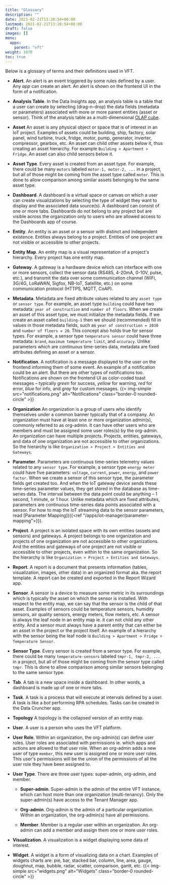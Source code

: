 ```yaml
---
title: "Glossary"
description: ""
date: 2021-02-21T13:28:54+08:00
lastmod: 2021-02-21T13:28:54+08:00
draft: false
images: []
menu:
  apps:
    parent: "vft"
weight: 1070
toc: true
---
```


Below is a glossary of terms and their definitions used in VFT.

* **Alert**. An alert is an event triggered by some rules defined by a user. Any _app_ can create an alert. An alert is shown on the frontend UI in the form of a notification.

* **Analysis Table**. In the Data Insights app, an analysis table is a table that a user can create by selecting (drag-n-drop) the data fields (metadata or parameters) associated with more or more parent entities (asset or sensor). Think of the analysis table as a multi-dimensional [OLAP cube](https://en.wikipedia.org/wiki/OLAP_cube).

* **Asset** An asset is any physical object or space that is of interest in an IoT project. Examples of assets could be building, ship, factory, solar panel, wind turbine, truck, fridge, motor, pump, generator, inverter, compressor, gearbox, etc. An asset can child other assets below it, thus creating an asset hierarchy. For example `Building > Apartment > Fridge`. An asset can also child sensors below it.

* **Asset Type**. Every asset is created from an asset type. For example, there could be many `motors` labeled `motor-1, motor-2, ...` in a project, but all of those might be coming from the asset type called `motor`. This is done to allow comparison among similar assets belonging to the same asset type.

* **Dashboard**. A dashboard is a virtual space or canvas on which a user can create visualizations by selecting the type of widget they want to display and the associated data source(s). A dashboard can consist of one or more tabs. Dashboards do not belong to any project but are visible across the organization only to users who are allowed access to the Dashboards app of course.

* **Entity**. An entity is an asset or a sensor with distinct and independent existence. Entities always belong to a project. Entities of one project are not visible or accessible to other projects.

* **Entity Map**. An entity map is a visual representation of a project's hierarchy. Every project has one entity map.

* **Gateway**. A gateway is a hardware device which can interface with one or more sensors, collect the sensor data (RS485, 4-20mA, 0-10V, pulse, etc.), and transmit the data over some communication channel (WiFi, 3G/4G, LoRaWAN, Sigfox, NB-IoT, Satellite, etc.) on some communication protocol (HTTPS, MQTT, CoAP).

* **Metadata**. Metadata are fixed attribute values related to any `asset type` or `sensor type`. For example, an asset type `building` could have two metadata: `year of construction` and `number of floors`. When we create an asset of this asset type, we must initialize the metadata fields. If we create an asset called `building-1` then we should (recommended) fill in values in those metadata fields, such as `year of construction = 2010` and `number of floors = 20`. This concept also holds true for sensor types. For example, a sensor type `temperature sensor` could have three metadata: `brand`, `maximum temperature limit`, and `accuracy`. Unlike parameters which are continuous time-series data, metadata are fixed attributes defining an asset or a sensor.

* **Notification**. A notification is a message displayed to the user on the frontend informing them of some event. An example of a notification could be an alert. But there are other types of notifications too. Notifications are shown on the frontend UI as color-coded toast messages – typically _green_ for success, _yellow_ for warning, _red_ for error, _blue_ for info, and _gray_ for custom messages.
{{< img-simple src="notifications.png" alt="Notifications" class="border-0 rounded-circle" >}}

* **Organization** An organization is a group of users who identify themselves under a common banner typically that of a company. An organization must have at least one or more organization admin(s), commonly referred to as org-admin. It can have other users who are members and must be assigned some user roles(s) by the org-admin. An organization can have multiple projects. Projects, entities, gateways, and data of one organization are not accessible to other organizations. So the hierarchy is like `Organization > Project > Entities and Gateways`.

* **Parameter**. Parameters are continuous time-series telemetry values related to any `sensor type`. For example, a sensor type `energy meter` could have five parameters: `voltage`, `current`, `power`, `energy`, and `power factor`. When we create a sensor of this sensor type, the parameter fields get created too. And when the IoT gateway device sends these time-series parameter values, they get stored in the database as time-series data. The interval between the data point could be anything – 1 second, 1 minute, or 1 hour. Unlike metadata which are fixed attributes, parameters are continuous time-series data points associated with a sensor. For how to map the IoT streaming data to the sensor parameters, read [Parameter Mapping]({{<ref "/apps/iot-manager/parameter-mapping">}}).

* **Project**. A project is an isolated space with its own entities (assets and sensors) and gateways. A project belongs to one organization and projects of one organization are not accessible to other organizations. And the entities and gateways of one project are not visible or accessible to other projects, even within to the same organization. So the hierarchy is like `Organization > Project > Entities and Gateways`.

* **Report**. A report is a document that presents information (tables, visualization, images, other data) in an organized format aka. the report template. A report can be created and exported in the Report Wizard app.

* **Sensor**. A sensor is a device to measure some metric in its surroundings which is typically the asset on which the sensor is installed. With respect to the entity map, we can say that the sensor is the child of that asset. Examples of sensors could be temperature sensors, humidity sensors, air quality sensors, energy meters, flow meters, etc. A sensor is always the leaf node in an entity map ie. it can not child any other entity. And a sensor must always have a parent entity that can either be an asset in the project or the project itself. An example of a hierarchy with the sensor being the leaf node is `Building > Apartment > Fridge > Temperature Sensor`.

* **Sensor Type**. Every sensor is created from a sensor type. For example, there could be many `temperature-sensors` labeled `tmpr-1, tmpr-2, ...` in a project, but all of those might be coming from the sensor type called `tmpr`. This is done to allow comparison among similar sensors belonging to the same sensor type.

* **Tab**. A tab is a new space inside a dashboard. In other words, a dashboard is made up of one or more tabs.

* **Task**. A task is a process that will execute at intervals defined by a user. A task is like a _bot_ performing RPA schedules. Tasks can be created in the Data Cruncher app.

* **Topology** A topology is the collapsed version of an entity map.

* **User**. A user is a person who uses the VFT platform.

* **User Role**. Within an organization, the org-admin(s) can define user roles. User roles are associated with permissions ie. which apps and actions are allowed to that user role. When an org-admin adds a new user of type `member`, this new user is assigned one or more user roles. This user's permissions will be the union of the permissions of all the user role they have been assigned to.

* **User Type**. There are three user types: super-admin, org-admin, and member.

  * **Super-admin**. Super-admin is the admin of the entire VFT instance, which can host more than one organization (multi-tenancy). Only the super-admin(s) have access to the Tenant Manager app.

  * **Org-admin**. Org-admin is the admin of a particular organization. Within an organization, the org-admin(s) have all permissions.

  * **Member**. Member is a regular user within an organization. An org-admin can add a member and assign them one or more user roles.

* **Visualization**. A visualization is a widget displaying some data of interest.

* **Widget**. A widget is a form of visualizing data on a chart. Examples of widgets charts are: pie, bar, stacked bar, column, line, area, gauge, doughnut, map, bubble, radar, scatter, comparison, gantt, etc.
{{< img-simple src="widgets.png" alt="Widgets" class="border-0 rounded-circle" >}}
